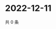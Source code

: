 # 2022-12-11

共 0 条

<!-- BEGIN WEIBO -->
<!-- 最后更新时间 Sun Dec 11 2022 12:17:21 GMT+0800 (China Standard Time) -->

<!-- END WEIBO -->
